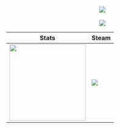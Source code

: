 <h1 align="center"> <a href="https://sunguoqi.com/"> <img src="https://readme-typing-svg.herokuapp.com/?lines=console.log(%22Hello%2C%20World!%22);弟弟Arks7祝您今天愉快!&center=true&size=27"> </a> </h1>

<div align="center"> <img src="https://activity-graph.herokuapp.com/graph?username=Arks7&theme=xcode" /> </div>

| Stats | Steam |
| ---------- | --------- |
|<img style="height: 200px" src="https://bad-apple-github-readme.vercel.app/api?show_bg=1&username=Arks7"></a> | <a href="https://github.com/CasterWx"><img style="height200px" src="https://steam-stat.vercel.app/api?profileName=FengirkG"></a>
